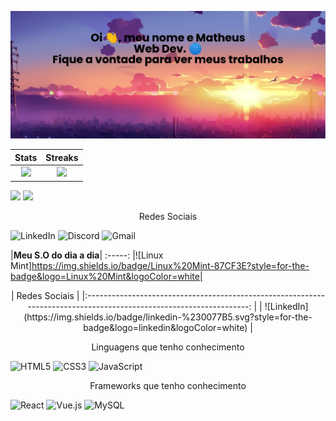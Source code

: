 ![MasterHead](img/banner.png)

Stats  |  Streaks
:-------------------------:|:-------------------------:
![](https://github-readme-stats.vercel.app/api?username=Mathdesenv17&show_icons=true&theme=radical)  |  ![](http://github-readme-streak-stats.herokuapp.com?user=Mathdesenv17&theme=buefy-dark&date_format=M%20j%5B%2C%20Y%5D)

<img src="https://img.icons8.com/ios/50/000000/link--v1.png"/>

<img src="https://img.icons8.com/ios/50/000000/link--v1.png"/>

<p align="center"> Redes Sociais </p>

<P align="center">

![LinkedIn](https://img.shields.io/badge/linkedin-%230077B5.svg?style=for-the-badge&logo=linkedin&logoColor=white)
![Discord](https://img.shields.io/badge/%3CServer%3E-%237289DA.svg?style=for-the-badge&logo=discord&logoColor=white)
![Gmail](https://img.shields.io/badge/Gmail-D14836?style=for-the-badge&logo=gmail&logoColor=white)</p>

 |**Meu S.O do dia a dia**|
 :-----:
|![Linux Mint]https://img.shields.io/badge/Linux%20Mint-87CF3E?style=for-the-badge&logo=Linux%20Mint&logoColor=white|
<center>
|                                                    Redes Sociais                                                   	|
|:------------------------------------------------------------------------------------------------------------------:	|
| ![LinkedIn](https://img.shields.io/badge/linkedin-%230077B5.svg?style=for-the-badge&logo=linkedin&logoColor=white) 	|
</center>

<p align="center"> Linguagens que tenho conhecimento </p>

![HTML5](https://img.shields.io/badge/html5-%23E34F26.svg?style=for-the-badge&logo=html5&logoColor=white)
![CSS3](https://img.shields.io/badge/css3-%231572B6.svg?style=for-the-badge&logo=css3&logoColor=white)
![JavaScript](https://img.shields.io/badge/javascript-%23323330.svg?style=for-the-badge&logo=javascript&logoColor=%23F7DF1E)

<p align="center"> Frameworks que tenho conhecimento </p>

![React](https://img.shields.io/badge/react-%2320232a.svg?style=for-the-badge&logo=react&logoColor=%2361DAFB)
![Vue.js](https://img.shields.io/badge/vuejs-%2335495e.svg?style=for-the-badge&logo=vuedotjs&logoColor=%234FC08D)
![MySQL](https://img.shields.io/badge/mysql-%2300f.svg?style=for-the-badge&logo=mysql&logoColor=white)

<!--
![Anurag's GitHub stats](https://github-readme-stats.vercel.app/api?username=Mathdesenv17&show_icons=true&theme=radical)


![PHP](https://img.shields.io/badge/php-%23777BB4.svg?style=for-the-badge&logo=php&logoColor=white)
**Mathdesenv17/mathdesenv17** is a ✨ _special_ ✨ repository because its `README.md` (this file) appears on your GitHub profile.

Here are some ideas to get you started:

- 🔭 I’m currently working on ...
- 🌱 I’m currently learning ...
- 👯 I’m looking to collaborate on ...
- 🤔 I’m looking for help with ...
- 💬 Ask me about ...
- 📫 How to reach me: ...
- 😄 Pronouns: ...
- ⚡ Fun fact: ...
-->
